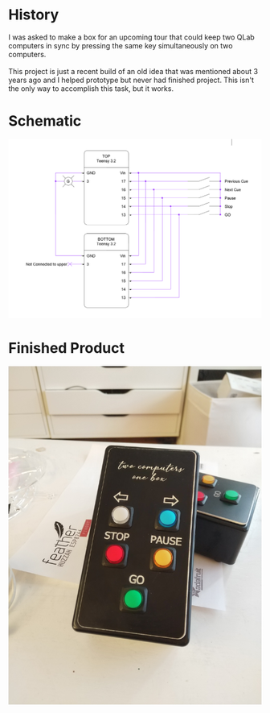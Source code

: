<h1>History</h1>

I was asked to make a box for an upcoming tour that could keep two QLab computers in sync by pressing the same key simultaneously on two computers.
<br><BR>
This project is just a recent build of an old idea that was mentioned about 3 years ago and I helped prototype but never had  finished project. This isn't the only way to accomplish this task, but it works. 
  <h1>Schematic</h1>
  
![a schematic !](https://github.com/mc2880/twocomputers/blob/master/schematic.PNG)

  <h1>Finished Product</h1>
  
  ![looky look](https://github.com/mc2880/twocomputers/blob/master/finished%20project%20-%20face.jpg)
